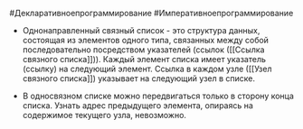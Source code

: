 #Декларативноепрограммирование #Императивноепрограммирование 

* Однонаправленный связный список - это структура данных, состоящая из элементов одного типа, связанных между собой последовательно посредством указателей (ссылок ([[Ссылка связного списка]])). Каждый элемент списка имеет указатель (ссылку) на следующий элемент. Ссылка в каждом узле ([[Узел связного списка]]) указывает на следующий узел в списке. 

* В односвязном списке можно передвигаться только в сторону конца списка. Узнать адрес предыдущего элемента, опираясь на содержимое текущего узла, невозможно.